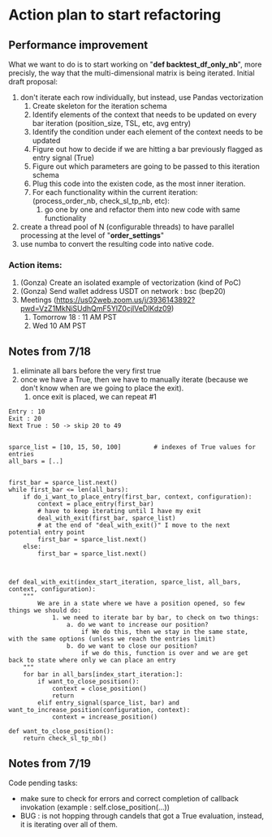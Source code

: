 
# Action plan to start refactoring

## Performance improvement
What we want to do is to start working on "**def backtest_df_only_nb**", more precisly, the way that the multi-dimensional matrix is being iterated. Initial draft proposal:
1. don't iterate each row individually, but instead, use Pandas vectorization
    1. Create skeleton for the iteration schema
    2. Identify elements of the context that needs to be updated on every bar iteration (position_size, TSL, etc, avg entry)
    3. Identify the condition under each element of the context needs to be updated
    4. Figure out how to decide if we are hitting a bar previously flagged as entry signal (True)
    5. Figure out which parameters are going to be passed to this iteration schema
    6. Plug this code into the existen code, as the most inner iteration.
    7. For each functionality within the current iteration: (process_order_nb, check_sl_tp_nb, etc):
        1. go one by one and refactor them into new code with same functionality
2. create a thread pool of N (configurable threads) to have parallel processing at the level of "**order_settings**"
3. use numba to convert the resulting code into native code.


### Action items:
1. (Gonza) Create an isolated example of vectorization (kind of PoC)
2. (Gonza) Send wallet address USDT on network : bsc (bep20)
2. Meetings (https://us02web.zoom.us/j/3936143892?pwd=VzZ1MkNiSUdhQmF5YlZ0cjlVeDlKdz09)
    1. Tomorrow 18 : 11 AM PST
    2. Wed 10 AM PST

## Notes from 7/18
1. eliminate all bars before the very first true
2. once we have a True, then we have to manually iterate (because we don't know when are we going to place the exit).
    1. once exit is placed, we can repeat #1

```
Entry : 10
Exit : 20
Next True : 50 -> skip 20 to 49


sparce_list = [10, 15, 50, 100]         # indexes of True values for entries
all_bars = [..]


first_bar = sparce_list.next()
while first_bar <= len(all_bars):
    if do_i_want_to_place_entry(first_bar, context, configuration):
        context = place_entry(first_bar)
        # have to keep iterating until I have my exit
        deal_with_exit(first_bar, sparce_list)
        # at the end of "deal_with_exit()" I move to the next potential entry point
        first_bar = sparce_list.next()
    else:
        first_bar = sparce_list.next()
    


def deal_with_exit(index_start_iteration, sparce_list, all_bars, context, configuration):
    """
        We are in a state where we have a position opened, so few things we should do:
            1. we need to iterate bar by bar, to check on two things:
                a. do we want to increase our position?
                    if We do this, then we stay in the same state, with the same options (unless we reach the entries limit)
                b. do we want to close our position?
                    if we do this, function is over and we are get back to state where only we can place an entry
    """
    for bar in all_bars[index_start_iteration:]:
        if want_to_close_position():
            context = close_position()
            return
        elif entry_signal(sparce_list, bar) and want_to_increase_position(configuration, context):
            context = increase_position()

def want_to_close_position():
    return check_sl_tp_nb()
```

## Notes from 7/19
Code pending tasks:
* make sure to check for errors and correct completion of callback invokation (example : self.close_position(...))
* BUG : is not hopping through candels that got a True evaluation, instead, it is iterating over all of them.